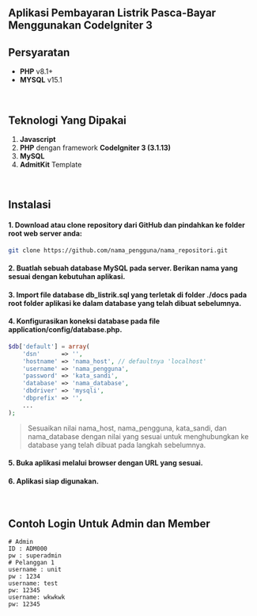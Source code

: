 ## Aplikasi Pembayaran Listrik Pasca-Bayar Menggunakan CodeIgniter 3

## Persyaratan

- **PHP** v8.1+
- **MYSQL** v15.1

<br>

## Teknologi Yang Dipakai

1. **Javascript**
2. **PHP** dengan framework **CodeIgniter 3 (3.1.13)**
3. **MySQL**
5. **AdmitKit** Template

<br>

## Instalasi


#### 1. Download atau clone repository dari GitHub dan pindahkan ke folder root web server anda:
```bash
git clone https://github.com/nama_pengguna/nama_repositori.git
```
#### 2. Buatlah sebuah database MySQL pada server. Berikan nama yang sesuai dengan kebutuhan aplikasi.
#### 3. Import file database db_listrik.sql yang terletak di folder ./docs pada root folder aplikasi ke dalam database yang telah dibuat sebelumnya.
#### 4. Konfigurasikan koneksi database pada file application/config/database.php.
```php
$db['default'] = array(
    'dsn'      => '',
    'hostname' => 'nama_host', // defaultnya 'localhost'
    'username' => 'nama_pengguna',
    'password' => 'kata_sandi',
    'database' => 'nama_database',
    'dbdriver' => 'mysqli',
    'dbprefix' => '',
    ...
);
```
> Sesuaikan nilai nama_host, nama_pengguna, kata_sandi, dan nama_database dengan nilai yang sesuai untuk menghubungkan ke database yang telah dibuat pada langkah sebelumnya.

#### 5. Buka aplikasi melalui browser dengan URL yang sesuai.
#### 6. Aplikasi siap digunakan.

<br>

## Contoh Login Untuk Admin dan Member

```
# Admin
ID : ADM000
pw : superadmin
# Pelanggan 1
username : unit
pw : 1234
username: test
pw: 12345
username: wkwkwk
pw: 12345
```

<br>